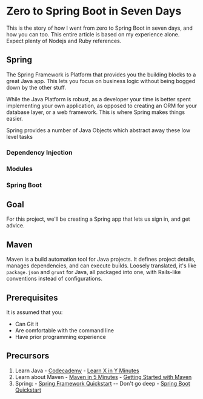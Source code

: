 # Zero to Spring Boot in Seven Days

This is the story of how I went from zero to Spring Boot in seven days, and how you can too. This entire article is based on my experience alone. Expect plenty
of Nodejs and Ruby references.

## Spring

The Spring Framework is Platform that provides you the building blocks to
a great Java app. This lets you focus on business logic without
being bogged down by the other stuff.

While the Java Platform is robust, as a developer your time is better spent
implementing your own application, as opposed to creating an ORM for your
database layer, or a web framework. This is where Spring makes things easier.

Spring provides a number of Java Objects which abstract away these low level
tasks

### Dependency Injection

### Modules

### Spring Boot

## Goal

For this project, we'll be creating a Spring app that lets us sign in, and get advice.

## Maven

Maven is a build automation tool for Java projects. It defines project details, manages dependencies, and can execute builds. Loosely translated, it's
like `package.json` and `grunt` for Java, all packaged into one, with Rails-like
conventions instead of configurations.

## Prerequisites

It is assumed that you:

  - Can Git it
  - Are comfortable with the command line
  - Have prior programming experience

## Precursors

  1. Learn Java
    - [Codecademy](https://www.codecademy.com/learn/learn-java)
    - [Learn X in Y Minutes](https://learnxinyminutes.com/docs/java/)
  2. Learn about Maven
    - [Maven in 5 Minutes](https://maven.apache.org/guides/getting-started/maven-in-five-minutes.html)
    - [Getting Started with Maven](http://spring.io/guides/gs/maven/)
  3. Spring:
    - [Spring Framework Quickstart](https://projects.spring.io/spring-framework/) -- Don't go deep
    - [Spring Boot Quickstart](http://projects.spring.io/spring-boot/)
